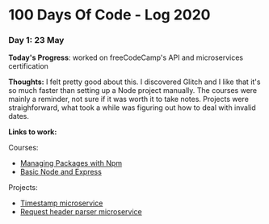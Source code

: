 # 100 Days Of Code - Log 2020

### Day 1: 23 May

**Today's Progress**: worked on freeCodeCamp's API and microservices certification

**Thoughts:** I felt pretty good about this. I discovered Glitch and I like that it's so much faster than setting up a Node project manually. The courses were mainly a reminder, not sure if it was worth it to take notes. Projects were straighforward, what took a while was figuring out how to deal with invalid dates.

**Links to work:** 

Courses:
- [Managing Packages with Npm](https://www.freecodecamp.org/learn/apis-and-microservices/managing-packages-with-npm/)
- [Basic Node and Express](https://www.freecodecamp.org/learn/apis-and-microservices/basic-node-and-express/)

Projects:
- [Timestamp microservice](https://jungle-shocking-star.glitch.me)
- [Request header parser microservice](https://remarkable-cheddar-attempt.glitch.me)

